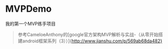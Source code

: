 # MVPDemo
我的第一个MVP练手项目
>参考CameloeAnthony的[google官方架构MVP解析与实战-（从零开始搭建android框架系列（3））]{http://www.jianshu.com/p/569ab68da482}
